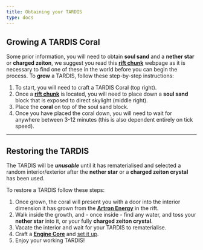 ```yaml
---
title: Obtaining your TARDIS
type: docs
---
```


## Growing A TARDIS Coral
Some prior information, you will need to obtain **soul sand** and a **nether star** or **charged zeiton**, 
we suggest you read this [**rift chunk**](../../mechanics/rift-chunks) webpage as it is necessary to find one of these in the world before you can begin the process.
To **grow** a TARDIS, follow these step-by-step instructions: 

1. To start, you will need to craft a TARDIS Coral (top right).
2. Once a [**rift chunk**](../../mechanics/rift-chunks) is located, you will need to place down a **soul sand** block that is exposed to direct skylight (middle right).
3. Place the **coral** on top of the soul sand block.
4. Once you have placed the coral down, you will need to wait for anywhere between 3-12 minutes (this is also dependent entirely on tick speed).

---

## Restoring the TARDIS
The TARDIS will be ***unusable*** until it has rematerialised and selected a random interior/exterior after the **nether star** or a **charged zeiton crystal** has been used.

To restore a TARDIS follow these steps:

1. Once grown, the coral will present you with a door into the interior dimension it has grown from the [**Artron Energy**](../../mechanics/artron) in the rift.
2. Walk inside the growth, and - once inside - find any water, and toss your **nether star** into it, or your fully **charged zeiton crystal**.
3. Vacate the interior and wait for your TARDIS to rematerialise.
4. Craft a [**Engine Core**](/blocks/engine-core) and [set it up](/blocks/engine-core#how-to-activate-the-core).
5. Enjoy your working TARDIS!
